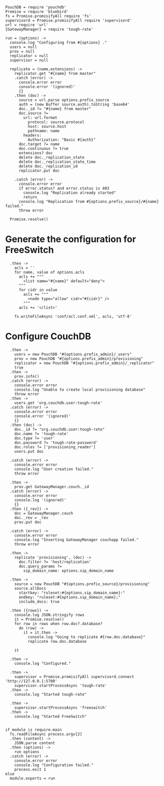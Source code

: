     PouchDB = require 'pouchdb'
    Promise = require 'bluebird'
    fs = Promise.promisifyAll require 'fs'
    supervisord = Promise.promisifyAll require 'supervisord'
    url = require 'url'
    {GatewayManager} = require 'tough-rate'

    run = (options) ->
      console.log "Configuring from #{options} ."
      users = null
      prov = null
      replicator = null
      supervisor = null

      replicate = (name,extensions) ->
        replicator.get "#{name} from master"
        .catch (error) ->
          console.error error
          console.error '(ignored)'
          {}
        .then (doc) ->
          source = url.parse options.prefix_source
          auth = (new Buffer source.auth).toString 'base64'
          doc._id ?= "#{name} from master"
          doc.source ?=
            url: url.format
              protocol: source.protocol
              host: source.host
              pathname: name
            headers:
              Authorization: "Basic #{auth}"
          doc.target ?= name
          doc.continuous ?= true
          extensions? doc
          delete doc._replication_state
          delete doc._replication_state_time
          delete doc._replication_id
          replicator.put doc

        .catch (error) ->
          console.error error
          if error.status? and error.status is 403
            console.log "Replication already started"
            return
          console.log "Replication from #{options.prefix_source}/#{name} failed."
          throw error

      Promise.resolve()

Generate the configuration for FreeSwitch
=========================================

      .then ->
        acls = ''
        for name, value of options.acls
          acls += """
            <list name="#{name}" default="deny">
          """
          for cidr in value
            acls += """
              <node type="allow" cidr="#{cidr}" />
            """
          acls += '</list>'

        fs.writeFileAsync 'conf/acl.conf.xml', acls, 'utf-8'

Configure CouchDB
=================

      .then ->
        users = new PouchDB "#{options.prefix_admin}/_users"
        prov = new PouchDB "#{options.prefix_admin}/provisioning"
        replicator = new PouchDB "#{options.prefix_admin}/_replicator"
        true
      .then ->
        prov.info()
      .catch (error) ->
        console.error error
        console.log "Unable to create local provisioning database"
        throw error
      .then ->
        users.get 'org.couchdb.user:tough-rate'
      .catch (error) ->
        console.error error
        console.error '(ignored)'
        {}
      .then (doc) ->
        doc._id ?= "org.couchdb.user:tough-rate"
        doc.name ?= 'tough-rate'
        doc.type ?= 'user'
        doc.password ?= 'tough-rate-password'
        doc.roles ?= ['provisioning_reader']
        users.put doc

      .catch (error) ->
        console.error error
        console.log "User creation failed."
        throw error

      .then ->
        prov.get GatewayManager.couch._id
      .catch (error) ->
        console.error error
        console.log '(ignored)'
        {}
      .then ({_rev}) ->
        doc = GatewayManager.couch
        doc._rev = _rev
        prov.put doc

      .catch (error) ->
        console.error error
        console.log "Inserting GatewayManager couchapp failed."
        throw error

      .then ->
        replicate 'provisioning', (doc) ->
          doc.filter ?= 'host/replication'
          doc.query_params ?=
            sip_domain_name: options.sip_domain_name

      .then ->
        source = new PouchDB "#{options.prefix_source}/provisioning"
        source.allDocs
          startkey: "ruleset:#{options.sip_domain_name}:"
          endkey: "ruleset:#{options.sip_domain_name};"
          include_docs: true

      .then ({rows}) ->
        console.log JSON.stringify rows
        it = Promise.resolve()
        for row in rows when row.doc?.database?
          do (row) ->
            it = it.then ->
              console.log "Going to replicate #{row.doc.database}"
              replicate row.doc.database

        it

      .then ->
        console.log "Configured."

      .then ->
        supervisor = Promise.promisifyAll supervisord.connect 'http://127.0.0.1:5700'
        supervisor.startProcessAsync 'tough-rate'
      .then ->
        console.log "Started tough-rate"

      .then ->
        supervisor.startProcessAsync 'freeswitch'
      .then ->
        console.log "Started FreeSwitch"


    if module is require.main
      fs.readFileAsync process.argv[2]
      .then (content) ->
        JSON.parse content
      .then (options) ->
        run options
      .catch (error) ->
        console.error error
        console.log "Configuration failed."
        process.exit 1
    else
      module.exports = run
